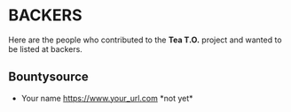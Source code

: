# BACKERS

Here are the people who contributed to the **Tea T.O.** project and wanted to be listed at backers.

## Bountysource

 - Your name <https://www.your_url.com> \*not yet\*

